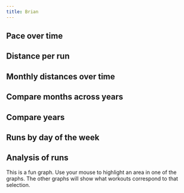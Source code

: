 ```yaml
---
title: Brian
---
```


## Pace over time
<div id="single-time-pace"></div>

## Distance per run
<div id="single-time-distance"></div>

## Monthly distances over time
<div id="single-distance-by-month"></div>

## Compare months across years
<div id="single-distance-by-year-month"></div>

## Compare years
<div id="single-cumulative-year"></div>

## Runs by day of the week
<div id="single-calendar"></div>

## Analysis of runs
This is a fun graph. Use your mouse to highlight an area in one of the graphs. The other graphs
will show what workouts correspond to that selection.

<div id="single-crossfilter"></div>

<script src="https://cdn.jsdelivr.net/npm/vega@5.12.1"></script>
<script src="https://cdn.jsdelivr.net/npm/vega-lite@4.13.1"></script>
<script src="https://cdn.jsdelivr.net/npm/vega-embed@6.8.0"></script>
<script src="plots.js"></script>

<script type="text/javascript">
  load_plot("single-calendar", "Brian");
  load_plot("single-time-pace", "Brian");
  load_plot("single-time-distance", "Brian");
  load_plot("single-distance-by-month", "Brian");
  load_plot("single-distance-by-year-month", "Brian");
  load_plot("single-cumulative-year", "Brian");
  load_plot("single-crossfilter", "Brian");
</script>
